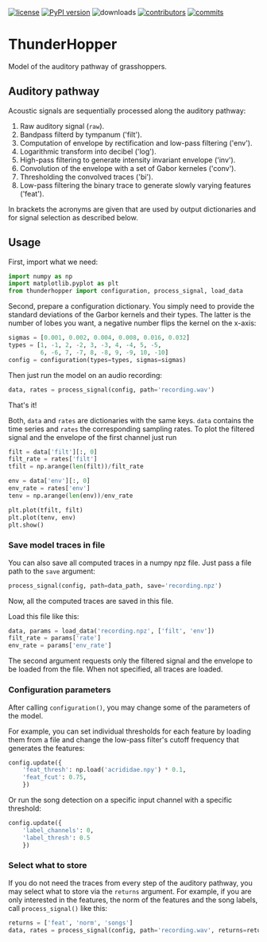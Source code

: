 [![license](https://img.shields.io/pypi/l/thunderhopper.svg)](https://github.com/bendalab/thunderhopper/blob/master/LICENSE)
[![PyPI version](https://img.shields.io/pypi/v/thunderhopper.svg)](https://pypi.python.org/pypi/thunderhopper/)
![downloads](https://img.shields.io/pypi/dm/thunderhopper.svg)
[![contributors](https://img.shields.io/github/contributors/bendalab/thunderhopper)](https://github.com/bendalab/thunderhopper/graphs/contributors)
[![commits](https://img.shields.io/github/commit-activity/m/bendalab/thunderhopper)](https://github.com/bendalab/thunderhopper/pulse)

# ThunderHopper

Model of the auditory pathway of grasshoppers.

## Auditory pathway

Acoustic signals are sequentially processed along the auditory pathway:

1. Raw auditory signal (`raw`).
2. Bandpass filterd by tympanum ('filt').
3. Computation of envelope by rectification and low-pass filtering ('env').
4. Logarithmic transform into decibel ('log').
5. High-pass filtering to generate intensity invariant envelope ('inv').
6. Convolution of the envelope with a set of Gabor kerneles ('conv').
7. Thresholding the convolved traces ('bi').
8. Low-pass filtering the binary trace to generate slowly varying features ('feat').

In brackets the acronyms are given that are used by output
dictionaries and for signal selection as described below.

## Usage

First, import what we need:
```py
import numpy as np
import matplotlib.pyplot as plt
from thunderhopper import configuration, process_signal, load_data
```

Second, prepare a configuration dictionary. You simply need to provide
the standard deviations of the Garbor kernels and their types. The
latter is the number of lobes you want, a negative number flips the
kernel on the x-axis:

```py
sigmas = [0.001, 0.002, 0.004, 0.008, 0.016, 0.032]
types = [1, -1, 2, -2, 3, -3, 4, -4, 5, -5,
         6, -6, 7, -7, 8, -8, 9, -9, 10, -10]
config = configuration(types=types, sigmas=sigmas)
```

Then just run the model on an audio recording:

```py
data, rates = process_signal(config, path='recording.wav')
```

That's it!

Both, `data` and `rates` are dictionaries with the same keys. `data`
contains the time series and `rates` the corresponding sampling
rates. To plot the filtered signal and the envelope of the first channel
just run

```py
filt = data['filt'][:, 0]
filt_rate = rates['filt']
tfilt = np.arange(len(filt))/filt_rate

env = data['env'][:, 0]
env_rate = rates['env']
tenv = np.arange(len(env))/env_rate

plt.plot(tfilt, filt)
plt.plot(tenv, env)
plt.show()
```

### Save model traces in file

You can also save all computed traces in a numpy npz file.
Just pass a file path to the `save` argument:

```py
process_signal(config, path=data_path, save='recording.npz')
```

Now, all the computed traces are saved in this file.

Load this file like this:

```py
data, params = load_data('recording.npz', ['filt', 'env'])
filt_rate = params['rate']
env_rate = params['env_rate']
```

The second argument requests only the filtered signal and the envelope
to be loaded from the file. When not specified, all traces are loaded.


### Configuration parameters

After calling `configuration()`, you may change some of the parameters
of the model.

For example, you can set individual thresholds for each feature by
loading them from a file and change the low-pass filter's cutoff
frequency that generates the features:

```py
config.update({
    'feat_thresh': np.load('acrididae.npy') * 0.1,
    'feat_fcut': 0.75,
    })
```

Or run the song detection on a specific input channel with a specific
threshold:

```py
config.update({
    'label_channels': 0,
    'label_thresh': 0.5
    })
```

### Select what to store

If you do not need the traces from every step of the auditory pathway,
you may select what to store via the `returns` argument. For example,
if you are only interested in the features, the norm of the features
and the song labels, call `process_signal()` like this:

```py
returns = ['feat', 'norm', 'songs']
data, rates = process_signal(config, path='recording.wav', returns=returns)
```

